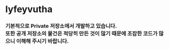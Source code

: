 <h1>lyfeyvutha</h1>

<h3>
기본적으로 Private 저장소에서 개발하고 있습니다.<br>
또한 공개 저장소의 물건은 적당히 만든 것이 많기 때문에 조잡한 코드가 많으니 이해해 주시기 바랍니다.
</h3>

